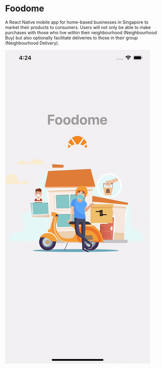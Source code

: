 # Foodome
A React Native mobile app for home-based businesses in Singapore to market their products to consumers. Users will not only be able to make purchases with those who live within their neighbourhood (Neighbourhood Buy) but also optionally facilitate deliveries to those in their group (Neighbourhood Delivery).

![Sneak Peek!](foodome.gif)
